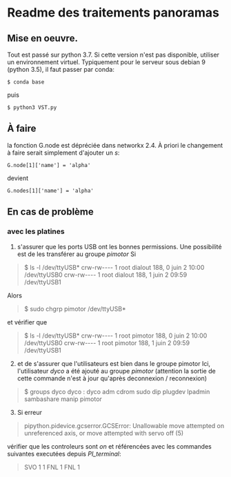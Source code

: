 # Readme des traitements panoramas

## Mise en oeuvre.

Tout est passé sur python 3.7. Si cette version n'est pas disponible, utiliser un environnement virtuel. Typiquement pour le serveur sous debian 9 (python 3.5), il faut passer par conda:

```
$ conda base
```

puis 

```
$ python3 VST.py
```

## À faire
la fonction G.node est dépréciée dans networkx 2.4. À priori le changement à faire serait simplement d'ajouter un *s*:
```
G.node[1]['name'] = 'alpha'
```
devient
```
G.nodes[1]['name'] = 'alpha'
```

## En cas de problème 

### avec les platines
1. s'assurer que les ports USB ont les bonnes permissions. Une possibilité est de les transférer au groupe *pimotor*
Si 
>$ ls -l /dev/ttyUSB*
crw-rw---- 1 root dialout 188, 0 juin   2 10:00 /dev/ttyUSB0
crw-rw---- 1 root dialout 188, 1 juin   2 09:59 /dev/ttyUSB1

Alors
>$ sudo chgrp pimotor /dev/ttyUSB*

et vérifier que 
>$ ls -l /dev/ttyUSB*
crw-rw---- 1 root pimotor 188, 0 juin   2 10:00 /dev/ttyUSB0
crw-rw---- 1 root pimotor 188, 1 juin   2 09:59 /dev/ttyUSB1 

2. et de s'assurer que l'utilisateurs est bien dans le groupe pimotor
Ici, l'utilisateur *dyco* a été ajouté au groupe *pimotor* (attention la sortie de cette commande n'est à jour qu'après deconnexion / reconnexion)
> $ groups dyco
dyco : dyco adm cdrom sudo dip plugdev lpadmin sambashare manip pimotor 

3. Si erreur 
> pipython.pidevice.gcserror.GCSError: Unallowable move attempted on unreferenced axis, or move attempted with servo off (5)

vérifier que les controleurs sont *on* et référencées avec les commandes suivantes executées depuis *PI_terminal*:
> SVO 1 1
FNL 1
FNL 1
 

